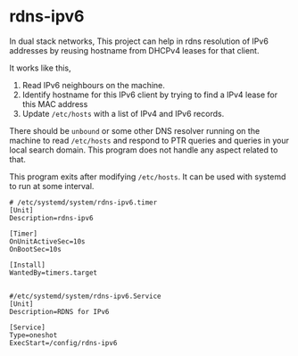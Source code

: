 # rdns-ipv6

In dual stack networks, This project can help in rdns resolution of IPv6 addresses by reusing hostname from DHCPv4 leases for that client.

It works like this,

1. Read IPv6 neighbours on the machine.
2. Identify hostname for this IPv6 client by trying to find a IPv4 lease for this MAC address
3. Update `/etc/hosts` with a list of IPv4 and IPv6 records.

There should be `unbound` or some other DNS resolver running on the machine to read `/etc/hosts` and respond to PTR queries and queries in your local search domain.
This program does not handle any aspect related to that.


This program exits after modifying `/etc/hosts`. It can be used with systemd to run at some interval.

```
# /etc/systemd/system/rdns-ipv6.timer
[Unit]
Description=rdns-ipv6

[Timer]
OnUnitActiveSec=10s
OnBootSec=10s

[Install]
WantedBy=timers.target


#/etc/systemd/system/rdns-ipv6.Service
[Unit]
Description=RDNS for IPv6

[Service]
Type=oneshot
ExecStart=/config/rdns-ipv6
```
